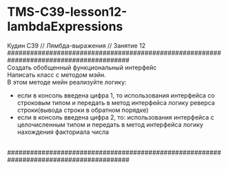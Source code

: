 # TMS-C39-lesson12-lambdaExpressions
Кудин С39 // Лямбда-выражения // Занятие 12
<br/>
########################################################################################<br/>
Создать обобщенный функциональный интерфейс<br/>
Написать класс с методом мэйн.<br/>
В этом методе мейн реализуйте логику:<br/>
- если в консоль введена цифра 1, то использования интерфейса со строковым типом и передать в метод интерфейса логику реверса строки(вывода строки в обратном порядке)<br/>
- если в консоль введена цифра 2, то: использования интерфейса с целочисленным типом и передать в метод интерфейса логику нахождения факториала числа<br/>
</a>
<br/>
########################################################################################
